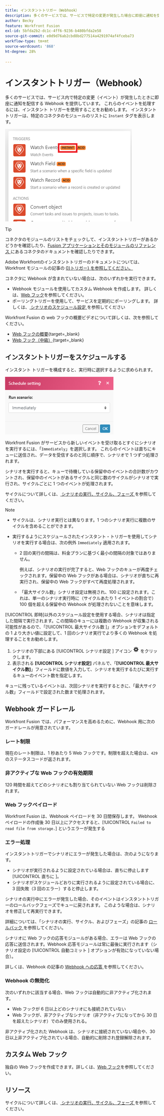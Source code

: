 ```yaml
---
title: インスタントトリガー（Webhook）
description: 多くのサービスでは、サービスで特定の変更が発生した場合に即座に通知を受け取る Web フックが用意されています。これらの通知を処理するには、インスタントトリガーを使用することをお勧めします。この記事では、Adobe Workfront Fusion でのインスタントトリガーの使用と機能について説明します。
author: Becky
feature: Workfront Fusion
exl-id: 5bfda2b2-dc1c-4ff6-9236-b480bfda2e58
source-git-commit: e0d9d76ab2cbd8bd277514a4291974af4fceba73
workflow-type: tm+mt
source-wordcount: '868'
ht-degree: 28%

---
```


# インスタントトリガー（Webhook）

多くのサービスでは、サービス内で特定の変更（イベント）が発生したときに即座に通知を配信する Webhook を提供しています。 これらのイベントを処理するには、インスタント トリガーを使用することをお勧めします。 インスタントトリガーは、特定のコネクタのモジュールのリストに `Instant` タグを表示します。

![今すぐ](assets/instant.png)

>[!TIP]
>
>コネクタのモジュールのリストをチェックして、インスタントトリガーがあるかどうかを確認したり、[Fusion アプリケーションとそのモジュールのリファレンス ](/help/workfront-fusion/references/apps-and-modules/apps-and-modules-toc.md) にあるコネクタのドキュメントを確認したりできます。
>
>Adobe Workfrontのインスタントトリガーのドキュメントについては、Workfront モジュールの記事の [0}トリガー} を参照してください。](/help/workfront-fusion/references/apps-and-modules/adobe-connectors/workfront-modules.md#triggers)

コネクタに Webhook が含まれていない場合は、次のいずれかを実行できます。

* Webhook モジュールを使用してカスタム Webhook を作成します。
詳しくは、[Web フック](/help/workfront-fusion/references/apps-and-modules/universal-connectors/webhooks-updated.md)を参照してください。
* ポーリングトリガーを使用して、サービスを定期的にポーリングします。
詳しくは、[ シナリオのスケジュール設定 ](/help/workfront-fusion/create-scenarios/config-scenarios-settings/schedule-a-scenario.md) を参照してください

Workfront Fusion の web フックの概要ビデオについて詳しくは、次を参照してください。

* [Web フックの概要](https://video.tv.adobe.com/v/3427025/){target=_blank}
* [Web フック（中級）](https://video.tv.adobe.com/v/3427030/){target=_blank}

## インスタントトリガーをスケジュールする

インスタント トリガーを構成すると、実行時に選択するように求められます。

![ スケジュール設定 ](assets/schedule-setting.png)

Workfront Fusion がサービスから新しいイベントを受け取るとすぐにシナリオを実行するには、「`Immediately`」を選択します。 これらのイベントは直ちにキューに送信され、データを受信するのと同じ順序で、シナリオで 1 つずつ処理されます。

シナリオを実行すると、キューで待機している保留中のイベントの合計数がカウントされ、保留中のイベントがあるサイクルと同じ数のサイクルがシナリオで実行され、サイクルごとに 1 つのイベントが処理されます。

サイクルについて詳しくは、[ シナリオの実行、サイクル、フェーズ ](/help/workfront-fusion/references/scenarios/scenario-execution-cycles-phases.md) を参照してください。

>[!NOTE]
>
>* サイクルは、シナリオ実行とは異なります。1 つのシナリオ実行に複数のサイクルを含めることができます。
>* 実行するようにスケジュールされたインスタント・トリガーを使用してシナリオを実行する場合は、次の例外 `Immediately` 適用されます。
>
>     * 2 回の実行の間隔は、料金プランに基づく最小の間隔の対象ではありません。
>
>       例えば、シナリオの実行が完了すると、Web フックのキューが再度チェックされます。保留中の Web フックがある場合は、シナリオが直ちに再実行され、保留中の Web フックがすべて再度処理されます。
>   
>     * 「最大サイクル数」シナリオ設定は無視され、100 に設定されます。これは、単一のシナリオ実行時に（サイクルあたり 1 イベントの割合で） 100 個を超える保留中の Webhook が処理されないことを意味します。
>


[!UICONTROL 即時]以外のスケジュール設定を使用する場合、シナリオは指定した間隔で実行されます。この間隔のキューには複数の Webhook が収集される可能性があるので、「[!UICONTROL  最大サイクル数 ]」オプションをデフォルトの 1 より大きい値に設定して、1 回のシナリオ実行でより多くの Webhook を処理することをお勧めします。

1. シナリオの下部にある [!UICONTROL  シナリオ設定 ] アイコン ![ シナリオ設定アイコン ](assets/scenario-settings-icon.png) をクリックします。
1. 表示される **[!UICONTROL シナリオ設定]** パネルで、「**[!UICONTROL 最大サイクル数]**」フィールドに数値を入力して、シナリオを実行するたびに実行するキューのイベント数を指定します。

キューに残っているイベントは、次回シナリオを実行するときに、「最大サイクル数」フィールドで設定された数まで処理されます。

## Webhook ガードレール

Workfront Fusion では、パフォーマンスを高めるために、Webhook 用に次のガードレールが用意されています。

### レート制限

現在のレート制限は、1 秒あたり 5 Web フックです。制限を超えた場合は、`429` のステータスコードが返されます。

### 非アクティブな Web フックの有効期限

120 時間を超えてどのシナリオにも割り当てられていない Web フックは削除されます。

### Web フックペイロード

Workfront Fusion は、Webhook ペイロードを 30 日間保存します。 Webhook ペイロードの作成後 30 日以上にアクセスすると、[!UICONTROL `Failed to read file from storage.`] というエラーが発生する

### エラー処理

インスタントトリガーでシナリオにエラーが発生した場合は、次のようになります。

* シナリオが実行されるように設定されている場合は、直ちに停止します [!UICONTROL  直ちに ]。
* シナリオがスケジュールどおりに実行されるように設定されている場合に、3 回失敗（3 回のエラー）すると停止します。

シナリオの実行中にエラーが発生した場合、そのイベントはインスタントトリガーのロールバックフェーズでキューに戻されます。 このような場合は、シナリオを修正して再実行できます。

詳細については、「シナリオの実行、サイクル、およびフェーズ」の記事の [ ロールバック ](/help/workfront-fusion/references/scenarios/scenario-execution-cycles-phases.md#rollback) を参照してください。

シナリオに Web フックの応答モジュールがある場合、エラーは Web フックの応答に送信されます。Webhook 応答モジュールは常に最後に実行されます（シナリオ設定の [!UICONTROL  自動コミット ] オプションが有効になっていない場合）。

詳しくは、Webhook の記事の [Webhook への応答 ](/help/workfront-fusion/references/apps-and-modules/universal-connectors/webhooks-updated.md#responding-to-webhooks) を参照してください。

### Webhook の無効化

次のいずれかに該当する場合、Web フックは自動的に非アクティブ化されます。

* Web フックが 6 日以上どのシナリオにも接続されていない
* Web フックが、非アクティブなシナリオ（非アクティブになってから 30 日を超えたシナリオ）でのみ使用される。

非アクティブ化された Webhook は、シナリオに接続されていない場合や、30 日以上非アクティブ化されている場合、自動的に削除され登録解除されます。

## カスタム Web フック

独自の Web フックを作成できます。詳しくは、[Web フック](/help/workfront-fusion/references/apps-and-modules/universal-connectors/webhooks-updated.md)を参照してください。

## リソース

サイクルについて詳しくは、[ シナリオの実行、サイクル、フェーズ ](/help/workfront-fusion/references/scenarios/scenario-execution-cycles-phases.md) を参照してください。
